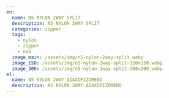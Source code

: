 ```yaml
---
en:
  name: N5 NYLON 2WAY SPLIT
  description: N5 NYLON 2WAY SPLIT
  categories: zipper
  tags:
    - nylon
    - zipper
    - no5
  image_main: /assets/img/n5-nylon-2way-split.webp
  image_150: /assets/img/n5-nylon-2way-split-150x150.webp
  image_300: /assets/img/n5-nylon-2way-split-300x300.webp
el:
  name: N5 NYLON 2WAY ΔΙΑΧΩΡΙΖΟΜΕΝΟ
  description: N5 NYLON 2WAY ΔΙΑΧΩΡΙΖΟΜΕΝΟ
---
```

